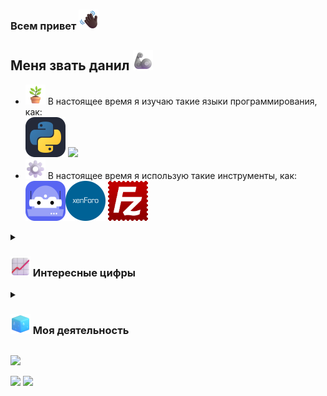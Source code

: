 ### Всем привет <img src='https://github.com/microsoft/fluentui-emoji/blob/main/assets/Waving%20hand/Dark/3D/waving_hand_3d_dark.png' style='height: 32px; width: auto;'>

## Меня звать данил <img src='https://github.com/microsoft/fluentui-emoji/blob/main/assets/Mechanical%20arm/3D/mechanical_arm_3d.png' style='height: 32px; width: auto;'>

- <img src='https://github.com/microsoft/fluentui-emoji/blob/main/assets/Potted%20plant/3D/potted_plant_3d.png' style='height: 32px; width: auto;'> В настоящее время я изучаю такие языки программирования, как: \
<img src='https://github.com/Tsprnay/icons/blob/main/icons/Python-Dark.svg' style='height: 64px; widht: auto;'> <img src='https://github.com/die-without-you/die-without-you/java-svgrepo-com.svg' style='height: 64px; widht: auto;'>
- <img src='https://github.com/microsoft/fluentui-emoji/blob/main/assets/Gear/3D/gear_3d.png' style='height: 32px; width: auto;'> В настоящее время я использую такие инструменты, как: \
<img src='https://github.com/Tsprnay/icons/blob/main/icons/DiscordBots.svg' style='height: 64px; widht: auto;'><img src='https://github.com/Tsprnay/icons/blob/main/icons/xenforo.svg' style='height: 64px; widht: auto;'> <img src='https://github.com/Tsprnay/icons/blob/main/icons/FileZilla_logo.svg' style='height: 64px; widht: auto;'>

<details>
  <summary><h3><img src='https://github.com/microsoft/fluentui-emoji/blob/main/assets/Chart%20increasing/3D/chart_increasing_3d.png' style='height: 32px; width: auto;'> Интересные цифры</h3></summary>
  <ul>
    <div><img src="https://github-readme-stats.vercel.app/api?username=die-without-you&count_private=true&include_all_commits=true&show_icons=true&hide_border=true&theme=merko"/></div>
    <div><img src="https://github-readme-stats.vercel.app/api/top-langs/?username=die-without-you&langs_count=8&layout=compact&hide_border=true&card_width=445&theme=merko&count_private=true"/></div>
    <div><img src="http://github-readme-streak-stats.herokuapp.com?user=die-without-you&theme=merko&hide_border=true&count_private=true"></div>
  </ul>
</details>

<details>
  <summary><h3><img src='https://github.com/microsoft/fluentui-emoji/blob/main/assets/Ice/3D/ice_3d.png' style='height: 32px; width: auto;'> Моя деятельность</h3></summary>
  <ul>
    <a href='https://discord.com/users/795951870366580766'><img src='https://lanyard.cnrad.dev/api/795951870366580766'></a>
  </ul>
</details>

![](https://github.com/die-without-you/die-without-you/blob/output/github-contribution-grid-snake-dark.svg)

![](https://komarev.com/ghpvc/?username=die-without-you&color=BC8BFD&style=flat-square)
![](https://hit.yhype.me/github/profile?user_id=65571116)
